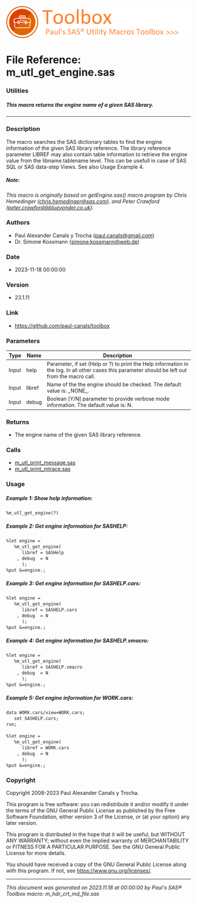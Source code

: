 ![../../misc/images/doc_header.png](../../misc/images/doc_header.png)
# 
# File Reference: m_utl_get_engine.sas

### Utilities

##### This macro returns the engine name of a given SAS library.

***

### Description
The macro searches the SAS dictionary tables to find the engine information of the given SAS library reference. The library reference parameter LIBREF may also contain table information to retrieve the engine value from the libname.tablename level. This can be usefull in case of SAS SQL or SAS data-step Views. See also Usage Example 4.



##### *Note:*
*This macro is originally based on getEngine.sas() macro program by Chris Hemedinger (chris.hemedinger@sas.com), and Peter Crawford (peter.crawford@blueyonder.co.uk).*

### Authors
* Paul Alexander Canals y Trocha (paul.canals@gmail.com)
* Dr. Simone Kossmann (simone.kossmann@web.de)

### Date
* 2023-11-18 00:00:00

### Version
* 23.1.11

### Link
* https://github.com/paul-canals/toolbox

### Parameters
| Type | Name | Description |
| ---- | ---- | ----------- |
| Input | help | Parameter, if set (Help or ?) to print the Help information in the log. In all other cases this parameter should be left out from the macro call. |
| Input | libref | Name of the the engine should be checked. The default value is: \_NONE\_. |
| Input | debug | Boolean [Y/N] parameter to provide verbose mode information. The default value is: N. |

### Returns
* The engine name of the given SAS library reference.

### Calls
* [m_utl_print_message.sas](m_utl_print_message.md)
* [m_utl_print_mtrace.sas](m_utl_print_mtrace.md)

### Usage

##### Example 1: Show help information:
```sas
%m_utl_get_engine(?)
```

##### Example 2: Get engine information for SASHELP:
```sas
%let engine =
   %m_utl_get_engine(
      libref = SASHelp
    , debug  = N
      );
%put &=engine.;
```

##### Example 3: Get engine information for SASHELP.cars:
```sas
%let engine =
   %m_utl_get_engine(
      libref = SASHELP.cars
    , debug  = N
      );
%put &=engine.;
```

##### Example 4: Get engine information for SASHELP.vmacro:
```sas
%let engine =
   %m_utl_get_engine(
      libref = SASHELP.vmacro
    , debug  = N
      );
%put &=engine.;
```

##### Example 5: Get engine information for WORK.cars:
```sas
data WORK.cars/view=WORK.cars;
   set SASHELP.cars;
run;

%let engine =
   %m_utl_get_engine(
      libref = WORK.cars
    , debug  = N
      );
%put &=engine.;
```

### Copyright
Copyright 2008-2023 Paul Alexander Canals y Trocha. 
 
This program is free software: you can redistribute it and/or modify 
it under the terms of the GNU General Public License as published by 
the Free Software Foundation, either version 3 of the License, or 
(at your option) any later version. 
 
This program is distributed in the hope that it will be useful, 
but WITHOUT ANY WARRANTY; without even the implied warranty of 
MERCHANTABILITY or FITNESS FOR A PARTICULAR PURPOSE. See the 
GNU General Public License for more details. 
 
You should have received a copy of the GNU General Public License 
along with this program. If not, see <https://www.gnu.org/licenses/>. 


***
*This document was generated on 2023.11.18 at 00:00:00 by Paul's SAS&reg; Toolbox macro: m_hdr_crt_md_file.sas*
